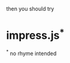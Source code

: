 <!--- id=title,class=step,data-x=0,data-y=0,data-scale=4 --->
<span class="try">then you should try</span>

impress.js<sup>*</sup>
=========

<span class="footnote"><sup>*</sup> no rhyme intended</span>